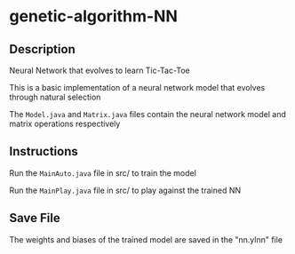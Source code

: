 # genetic-algorithm-NN

## Description
Neural Network that evolves to learn Tic-Tac-Toe

This is a basic implementation of a neural network model that evolves through natural selection

The `Model.java` and `Matrix.java` files contain the neural network model and matrix operations respectively

## Instructions

Run the `MainAuto.java` file in src/ to train the model

Run the `MainPlay.java` file in src/ to play against the trained NN

## Save File
The weights and biases of the trained model are saved in the "nn.ylnn" file
